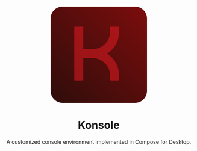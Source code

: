 <p align="center"><img src="./artwork/Konsole.svg" alt="Konsole Icon" width="256"></p>
<h1 align="center">Konsole</h1>
<p align="center">A customized console environment implemented in Compose for Desktop.</p>
